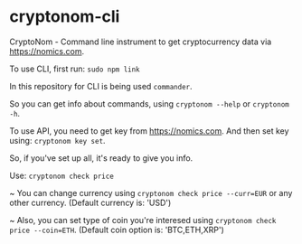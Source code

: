 # cryptonom-cli
CryptoNom - Command line instrument to get cryptocurrency data via https://nomics.com.

To use CLI, first run:
`sudo npm link`

In this repository for CLI is being used `commander`.

So you can get info about commands, using `cryptonom --help` or `cryptonom -h`.

To use API, you need to get key from https://nomics.com.
And then set key using: `cryptonom key set`.

So, if you've set up all, it's ready to give you info.

Use: `cryptonom check price`


~ You can change currency using `cryptonom check price --curr=EUR` or any other currency.
  (Default currency is: 'USD')

~ Also, you can set type of coin you're interesed using `cryptonom check price --coin=ETH`.
  (Default coin option is: 'BTC,ETH,XRP')
